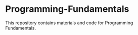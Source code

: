 # Programming-Fundamentals

This repository contains materials and code for Programming Fundamentals.
